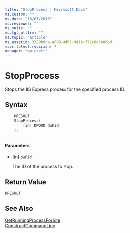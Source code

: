 ```yaml
---
title: "StopProcess | Microsoft Docs"
ms.custom: ""
ms.date: "10/07/2016"
ms.reviewer: ""
ms.suite: ""
ms.tgt_pltfrm: ""
ms.topic: "article"
ms.assetid: 3329bdda-a098-4d67-941b-f72c6a5486bd
caps.latest.revision: 7
manager: "wpickett"
---
```

# StopProcess
Stops the IIS Express process for the specified process ID.  
  
## Syntax  
  
```cpp  
    HRESULT  
    StopProcess(   
        [in] DWORD dwPid  
    );  
  
```  
  
#### Parameters  
  
-   [in] `dwPid`  
  
     The ID of the process to stop.  
  
## Return Value  
 `HRESULT`  
  
## See Also  
 [GetRunningProcessForSite](../../\extensions/express-api-reference/getrunningprocessforsite.md)   
 [ConstructCommandLine](../../\extensions/express-api-reference/constructcommandline.md)